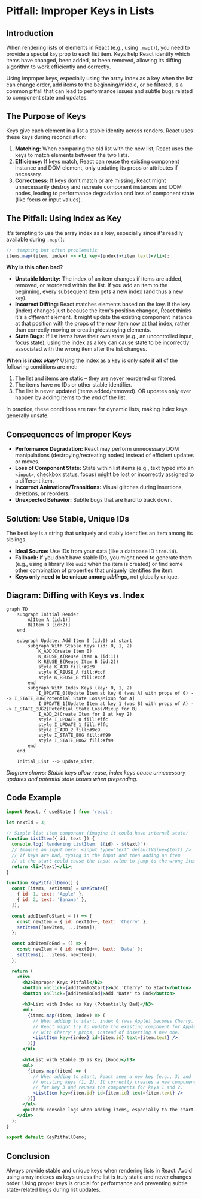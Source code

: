 # Pitfall: Improper Keys in Lists

## Introduction

When rendering lists of elements in React (e.g., using `.map()`), you need to provide a special `key` prop to each list item. Keys help React identify which items have changed, been added, or been removed, allowing its diffing algorithm to work efficiently and correctly.

Using improper keys, especially using the array index as a key when the list can change order, add items to the beginning/middle, or be filtered, is a common pitfall that can lead to performance issues and subtle bugs related to component state and updates.

## The Purpose of Keys

Keys give each element in a list a stable identity across renders. React uses these keys during reconciliation:

1.  **Matching:** When comparing the old list with the new list, React uses the keys to match elements between the two lists.
2.  **Efficiency:** If keys match, React can reuse the existing component instance and DOM element, only updating its props or attributes if necessary.
3.  **Correctness:** If keys don't match or are missing, React might unnecessarily destroy and recreate component instances and DOM nodes, leading to performance degradation and loss of component state (like focus or input values).

## The Pitfall: Using Index as Key

It's tempting to use the array index as a key, especially since it's readily available during `.map()`:

```jsx
//  tempting but often problematic
items.map((item, index) => <li key={index}>{item.text}</li>);
```

**Why is this often bad?**

- **Unstable Identity:** The index of an item changes if items are added, removed, or reordered within the list. If you add an item to the beginning, every subsequent item gets a new index (and thus a new `key`).
- **Incorrect Diffing:** React matches elements based on the key. If the key (index) changes just because the item's position changed, React thinks it's a *different* element. It might update the existing component instance at that position with the props of the *new* item now at that index, rather than correctly moving or creating/destroying elements.
- **State Bugs:** If list items have their own state (e.g., an uncontrolled input, focus state), using the index as a key can cause state to be incorrectly associated with the wrong item after the list changes.

**When is index *okay*?**
Using the index as a key is only safe if **all** of the following conditions are met:
1.  The list and items are static – they are never reordered or filtered.
2.  The items have no IDs or other stable identifier.
3.  The list is never updated (items added/removed). OR updates only ever happen by adding items to the *end* of the list.

In practice, these conditions are rare for dynamic lists, making index keys generally unsafe.

## Consequences of Improper Keys

- **Performance Degradation:** React may perform unnecessary DOM manipulations (destroying/recreating nodes) instead of efficient updates or moves.
- **Loss of Component State:** State within list items (e.g., text typed into an `<input>`, checkbox status, focus) might be lost or incorrectly assigned to a different item.
- **Incorrect Animations/Transitions:** Visual glitches during insertions, deletions, or reorders.
- **Unexpected Behavior:** Subtle bugs that are hard to track down.

## Solution: Use Stable, Unique IDs

The best `key` is a string that uniquely and stably identifies an item among its siblings.

- **Ideal Source:** Use IDs from your data (like a database ID `item.id`).
- **Fallback:** If you don't have stable IDs, you might need to generate them (e.g., using a library like `uuid` when the item is created) or find some other combination of properties that uniquely identifies the item.
- **Keys only need to be unique among *siblings*,** not globally unique.

## Diagram: Diffing with Keys vs. Index

```mermaid
graph TD
    subgraph Initial Render
        A[Item A (id:1)]
        B[Item B (id:2)]
    end

    subgraph Update: Add Item 0 (id:0) at start
        subgraph With Stable Keys (id: 0, 1, 2)
            K_ADD(Create Item 0)
            K_REUSE_A(Reuse Item A (id:1))
            K_REUSE_B(Reuse Item B (id:2))
            style K_ADD fill:#9c9
            style K_REUSE_A fill:#ccf
            style K_REUSE_B fill:#ccf
        end
        subgraph With Index Keys (key: 0, 1, 2)
            I_UPDATE_0(Update Item at key 0 (was A) with props of 0) --> I_STATE_BUG[Potential State Loss/Mixup for A]
            I_UPDATE_1(Update Item at key 1 (was B) with props of A) --> I_STATE_BUG2[Potential State Loss/Mixup for B]
            I_ADD_2(Create Item for B at key 2)
            style I_UPDATE_0 fill:#ffc
            style I_UPDATE_1 fill:#ffc
            style I_ADD_2 fill:#9c9
            style I_STATE_BUG fill:#f99
            style I_STATE_BUG2 fill:#f99
        end
    end

    Initial_List --> Update_List;
```
*Diagram shows: Stable keys allow reuse, index keys cause unnecessary updates and potential state issues when prepending.* 

## Code Example

```jsx
import React, { useState } from 'react';

let nextId = 3;

// Simple list item component (imagine it could have internal state)
function ListItem({ id, text }) {
  console.log(`Rendering ListItem: ${id} - ${text}`);
  // Imagine an input here: <input type="text" defaultValue={text} />
  // If keys are bad, typing in the input and then adding an item
  // at the start could cause the input value to jump to the wrong item.
  return <li>{text}</li>;
}

function KeyPitfallDemo() {
  const [items, setItems] = useState([
    { id: 1, text: 'Apple' },
    { id: 2, text: 'Banana' },
  ]);

  const addItemToStart = () => {
    const newItem = { id: nextId++, text: 'Cherry' };
    setItems([newItem, ...items]);
  };

  const addItemToEnd = () => {
    const newItem = { id: nextId++, text: 'Date' };
    setItems([...items, newItem]);
  };

  return (
    <div>
      <h2>Improper Keys Pitfall</h2>
      <button onClick={addItemToStart}>Add 'Cherry' to Start</button>
      <button onClick={addItemToEnd}>Add 'Date' to End</button>

      <h3>List with Index as Key (Potentially Bad)</h3>
      <ul>
        {items.map((item, index) => (
          // When adding to start, index 0 (was Apple) becomes Cherry.
          // React might try to update the existing component for Apple 
          // with Cherry's props, instead of inserting a new one.
          <ListItem key={index} id={item.id} text={item.text} />
        ))}
      </ul>

      <h3>List with Stable ID as Key (Good)</h3>
      <ul>
        {items.map((item) => (
          // When adding to start, React sees a new key (e.g., 3) and 
          // existing keys (1, 2). It correctly creates a new component 
          // for key 3 and reuses the components for keys 1 and 2.
          <ListItem key={item.id} id={item.id} text={item.text} />
        ))}
      </ul>
      <p>Check console logs when adding items, especially to the start.</p>
    </div>
  );
}

export default KeyPitfallDemo;
```

## Conclusion

Always provide stable and unique keys when rendering lists in React. Avoid using array indexes as keys unless the list is truly static and never changes order. Using proper keys is crucial for performance and preventing subtle state-related bugs during list updates. 